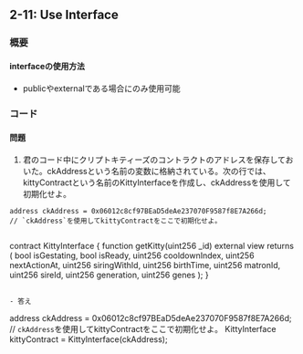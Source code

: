 ## 2-11: Use Interface

### 概要
#### interfaceの使用方法

- publicやexternalである場合にのみ使用可能


### コード
#### 問題
1. 君のコード中にクリプトキティーズのコントラクトのアドレスを保存しておいた。ckAddressという名前の変数に格納されている。次の行では、 kittyContractという名前のKittyInterfaceを作成し、ckAddressを使用して初期化せよ。

```
address ckAddress = 0x06012c8cf97BEaD5deAe237070F9587f8E7A266d;
// `ckAddress`を使用してkittyContractをここで初期化せよ。
```
>>```
contract KittyInterface {
  function getKitty(uint256 _id) external view returns (
    bool isGestating,
    bool isReady,
    uint256 cooldownIndex,
    uint256 nextActionAt,
    uint256 siringWithId,
    uint256 birthTime,
    uint256 matronId,
    uint256 sireId,
    uint256 generation,
    uint256 genes
  );
}
```

- 答え
```
address ckAddress = 0x06012c8cf97BEaD5deAe237070F9587f8E7A266d;
// `ckAddress`を使用してkittyContractをここで初期化せよ。
 KittyInterface kittyContract = KittyInterface(ckAddress);
```

